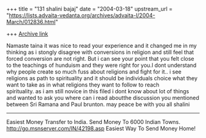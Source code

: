 +++
title = "131 shalini bajaj"
date = "2004-03-18"
upstream_url = "https://lists.advaita-vedanta.org/archives/advaita-l/2004-March/012836.html"

+++
[Archive link](https://lists.advaita-vedanta.org/archives/advaita-l/2004-March/012836.html)

Namaste taina
       it was nice to read your experience and it changed me in my thinking 
as i stongly disagree with conversions in religion and still feel that 
forced conversion are not right. But i can see your point that you felt 
close to the teachings of hunduism and they were right for you.I dont 
understand why people create so much fuss about religions and fight for it.. 
i see religions as path to spirituality and it should be individuals choice 
what they want to take as in what religions they want to follow to reach  
spirituality.
as i am still novice in this filed i dont know about lot of things and 
wanted to ask you where can i read aboutthe discussion you mentioned between 
Sri Ramana and Paul brunton.
       may peace be with you all
        shalini

_________________________________________________________________
Easiest Money Transfer to India. Send Money To 6000 Indian Towns. 
http://go.msnserver.com/IN/42198.asp Easiest Way To Send Money Home!


